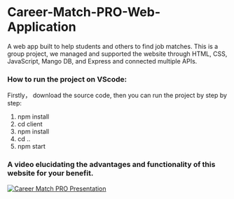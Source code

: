 # Career-Match-PRO-Web-Application
A web app built to help students and others to find job matches.
This is a group project, we managed and supported the website through HTML, 
CSS, JavaScript, Mango DB, and Express and connected multiple APIs.

### How to run the project on VScode:
Firstly， download the source code, then you can run the project by step by step:
1. npm install
2. cd client
3. npm install
4. cd ..
5. npm start
   
### A video elucidating the advantages and functionality of this website for your benefit. 
[![Career Match PRO Presentation](http://img.youtube.com/vi/wHZ3L12hUac/0.jpg)](https://www.youtube.com/watch?v=wHZ3L12hUac)
